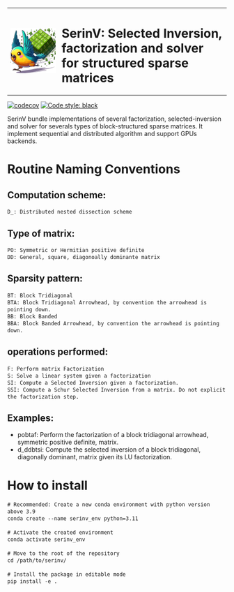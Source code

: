 <table>
  <tr>
    <td><img src="doc/images/logo_noback.png" style="width: 100%;" /></td>
    <td><h1>SerinV: Selected Inversion, factorization and solver for structured sparse matrices</h1></td>
  </tr>
</table>

[![codecov](https://codecov.io/gh/vincent-maillou/SDR/graph/badge.svg?token=VZTGAUW2NW)](https://codecov.io/gh/vincent-maillou/SDR)
[![Code style: black](https://img.shields.io/badge/code%20style-black-000000.svg?style=flat-square)](https://github.com/psf/black)

SerinV bundle implementations of several factorization, selected-inversion and solver for severals types of block-structured sparse matrices. It implement sequential and distributed algorithm and support GPUs backends.

# Routine Naming Conventions
## Computation scheme:
	D_: Distributed nested dissection scheme
## Type of matrix:
	PO: Symmetric or Hermitian positive definite
	DD: General, square, diagonoally dominante matrix
## Sparsity pattern:
	BT: Block Tridiagonal
	BTA: Block Tridiagonal Arrowhead, by convention the arrowhead is pointing down.
	BB: Block Banded
	BBA: Block Banded Arrowhead, by convention the arrowhead is pointing down.
## operations performed:
	F: Perform matrix Factorization
	S: Solve a linear system given a factorization
	SI: Compute a Selected Inversion given a factorization.
    SSI: Compute a Schur Selected Inversion from a matrix. Do not explicit the factorization step.

## Examples:
  - pobtaf: Perform the factorization of a block tridiagonal arrowhead, symmetric positive definite, matrix.
  - d_ddbtsi: Compute the selected inversion of a block tridiagonal, diagonally dominant, matrix given its LU factorization.

# How to install
    # Recommended: Create a new conda environment with python version above 3.9
    conda create --name serinv_env python=3.11

    # Activate the created environment
    conda activate serinv_env

    # Move to the root of the repository
    cd /path/to/serinv/

    # Install the package in editable mode
    pip install -e .



